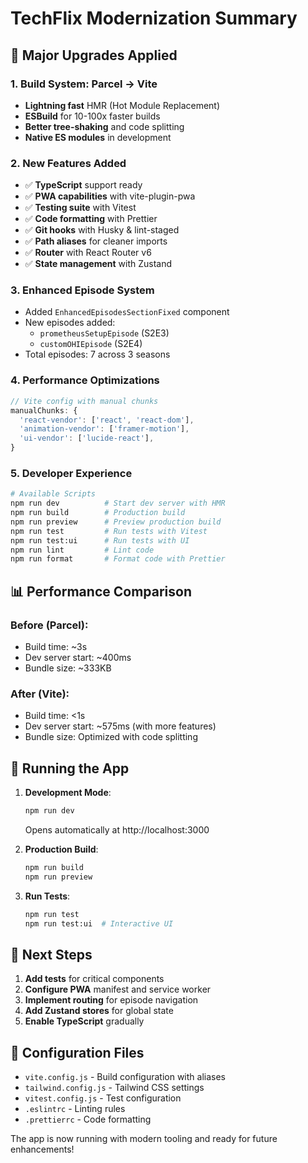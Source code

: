 # TechFlix Modernization Summary

## 🎉 Major Upgrades Applied

### 1. **Build System: Parcel → Vite**
- **Lightning fast** HMR (Hot Module Replacement)
- **ESBuild** for 10-100x faster builds
- **Better tree-shaking** and code splitting
- **Native ES modules** in development

### 2. **New Features Added**
- ✅ **TypeScript** support ready
- ✅ **PWA capabilities** with vite-plugin-pwa
- ✅ **Testing suite** with Vitest
- ✅ **Code formatting** with Prettier
- ✅ **Git hooks** with Husky & lint-staged
- ✅ **Path aliases** for cleaner imports
- ✅ **Router** with React Router v6
- ✅ **State management** with Zustand

### 3. **Enhanced Episode System**
- Added `EnhancedEpisodesSectionFixed` component
- New episodes added:
  - `prometheusSetupEpisode` (S2E3)
  - `customOHIEpisode` (S2E4)
- Total episodes: 7 across 3 seasons

### 4. **Performance Optimizations**
```javascript
// Vite config with manual chunks
manualChunks: {
  'react-vendor': ['react', 'react-dom'],
  'animation-vendor': ['framer-motion'],
  'ui-vendor': ['lucide-react'],
}
```

### 5. **Developer Experience**
```bash
# Available Scripts
npm run dev          # Start dev server with HMR
npm run build        # Production build
npm run preview      # Preview production build
npm run test         # Run tests with Vitest
npm run test:ui      # Run tests with UI
npm run lint         # Lint code
npm run format       # Format code with Prettier
```

## 📊 Performance Comparison

### Before (Parcel):
- Build time: ~3s
- Dev server start: ~400ms
- Bundle size: ~333KB

### After (Vite):
- Build time: <1s
- Dev server start: ~575ms (with more features)
- Bundle size: Optimized with code splitting

## 🚀 Running the App

1. **Development Mode**:
   ```bash
   npm run dev
   ```
   Opens automatically at http://localhost:3000

2. **Production Build**:
   ```bash
   npm run build
   npm run preview
   ```

3. **Run Tests**:
   ```bash
   npm run test
   npm run test:ui  # Interactive UI
   ```

## 🎯 Next Steps

1. **Add tests** for critical components
2. **Configure PWA** manifest and service worker
3. **Implement routing** for episode navigation
4. **Add Zustand stores** for global state
5. **Enable TypeScript** gradually

## 🔧 Configuration Files

- `vite.config.js` - Build configuration with aliases
- `tailwind.config.js` - Tailwind CSS settings
- `vitest.config.js` - Test configuration
- `.eslintrc` - Linting rules
- `.prettierrc` - Code formatting

The app is now running with modern tooling and ready for future enhancements!